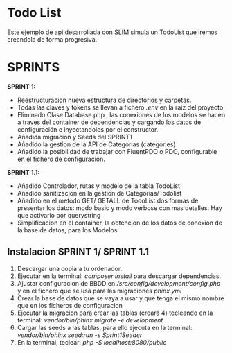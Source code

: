 # Todo List 
Este ejemplo de api desarrollada con SLIM simula un TodoList que iremos creandola de forma progresiva.


# SPRINTS
**SPRINT 1:**
- Reestructuracion nueva estructura de directorios y carpetas.
- Todas las claves y tokens se llevan a fichero *.env* en la raiz del proyecto
- Eliminado Clase Database.php , las conexiones de los modelos se hacen a traves del container de dependencias y cargando los datos 
  de configuración e inyectandolos por el constructor.
- Añadida migracion y Seeds del SPRINT1
- Añadido la gestion de la API de Categorias (categories)
- Añadido la posibilidad de trabajar con FluentPDO o PDO, configurable en el fichero de configuracion.

**SPRINT 1.1:**
- Añadido Controlador, rutas y modelo de la tabla TodoList
- Añadido sanitizacion en la gestion de Categorias/Todolist
- Añadido en el metodo GET/ GETALL de TodoList dos formas de presentar los datos: modo basic y modo verbose con mas detalles. Hay que activarlo por querystring
- Simplificacion en el container, la obtencion de los datos de conexion de la base de datos, para los Modelos


## Instalacion SPRINT 1/ SPRINT 1.1
1. Descargar una copia a tu ordenador.
2. Ejecutar en la terminal: *composer install* para descargar dependencias.
3. Ajustar configuracion de BBDD en */src/config/development/config.php* y en el fichero que se usa para las migraciones *phinx.yml*
4. Crear la base de datos que se vaya a usar y que tenga el mismo nombre que en los ficheros de configuracion
5. Ejecutar la migracion para crear las tablas (creará 4) tecleando en la terminal: *vendor/bin/phinx migrate -e development* 
6. Cargar las seeds a las tablas, para ello ejecuta en la terminal: *vendor/bin/phinx seed:run -s Sprint1Seeder* 
7. En la terminal, teclear: *php -S localhost:8080/public*
